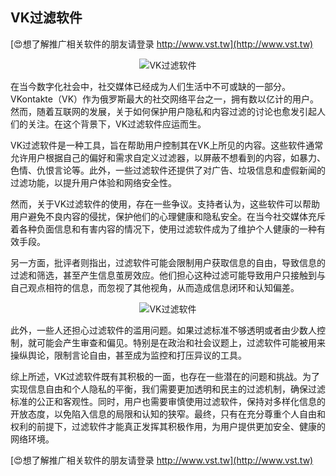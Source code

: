 ## **VK过滤软件**

[😍想了解推广相关软件的朋友请登录 http://www.vst.tw](http://www.vst.tw)

 <center><img src="https://vst.tw/MP4/tuiguang/png/0.png" alt="VK过滤软件"></center>

在当今数字化社会中，社交媒体已经成为人们生活中不可或缺的一部分。VKontakte（VK）作为俄罗斯最大的社交网络平台之一，拥有数以亿计的用户。然而，随着互联网的发展，关于如何保护用户隐私和内容过滤的讨论也愈发引起人们的关注。在这个背景下，VK过滤软件应运而生。

VK过滤软件是一种工具，旨在帮助用户控制其在VK上所见的内容。这些软件通常允许用户根据自己的偏好和需求自定义过滤器，以屏蔽不想看到的内容，如暴力、色情、仇恨言论等。此外，一些过滤软件还提供了对广告、垃圾信息和虚假新闻的过滤功能，以提升用户体验和网络安全性。

然而，关于VK过滤软件的使用，存在一些争议。支持者认为，这些软件可以帮助用户避免不良内容的侵扰，保护他们的心理健康和隐私安全。在当今社交媒体充斥着各种负面信息和有害内容的情况下，使用过滤软件成为了维护个人健康的一种有效手段。

另一方面，批评者则指出，过滤软件可能会限制用户获取信息的自由，导致信息的过滤和筛选，甚至产生信息茧房效应。他们担心这种过滤可能导致用户只接触到与自己观点相符的信息，而忽视了其他视角，从而造成信息闭环和认知偏差。

 <center><img src="https://vst.tw/MP4/tuiguang/png/2.png" alt="VK过滤软件"></center>

此外，一些人还担心过滤软件的滥用问题。如果过滤标准不够透明或者由少数人控制，就可能会产生审查和偏见。特别是在政治和社会议题上，过滤软件可能被用来操纵舆论，限制言论自由，甚至成为监控和打压异议的工具。

综上所述，VK过滤软件既有其积极的一面，也存在一些潜在的问题和挑战。为了实现信息自由和个人隐私的平衡，我们需要更加透明和民主的过滤机制，确保过滤标准的公正和客观性。同时，用户也需要审慎使用过滤软件，保持对多样化信息的开放态度，以免陷入信息的局限和认知的狭窄。最终，只有在充分尊重个人自由和权利的前提下，过滤软件才能真正发挥其积极作用，为用户提供更加安全、健康的网络环境。

[😍想了解推广相关软件的朋友请登录 http://www.vst.tw](http://www.vst.tw)




